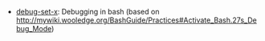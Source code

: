 * [debug-set-x](https://gist.github.com/95e44d9cbb0755d8a0f1#file-debug-set-x): Debugging in bash (based on http://mywiki.wooledge.org/BashGuide/Practices#Activate_Bash.27s_Debug_Mode)
